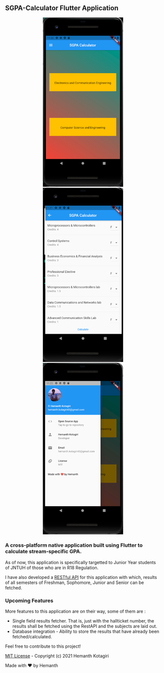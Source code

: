 ## SGPA-Calculator Flutter Application

<p align="center">
<img src="images/img1.png" alt="Girl in a jacket" width="260">
<img src="images/img2.png" alt="Girl in a jacket" width="260">
<img src="images/img3.png" alt="Girl in a jacket" width="260">
</p>

### A cross-platform native application built using Flutter to calculate stream-specific GPA.

As of now, this application is specifically targetted to Junior Year students of JNTUH of those who are in R18 Regulation.

I have also developed a [RESTful API](https://github.com/hemanth-kotagiri/sgpa-rest-api) for this application
with which, results of all semesters of Freshman, Sophomore, Junior and Senior can be fetched.

### Upcoming Features

More features to this application are on their way, some of them are :

- Single field results fetcher.
  That is, just with the hallticket number, the results shall be fetched using the RestAPI and the subjects are laid out.
- Database integration - Ability to store the results that have already been fetched/calculated.

Feel free to contribute to this project!

[MIT License](LICENSE) - Copyright (c) 2021 Hemanth Kotagiri

Made with ❤️ by Hemanth
